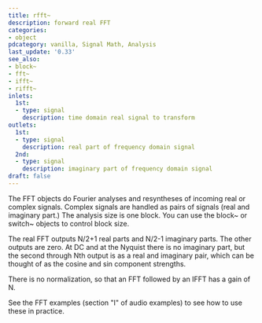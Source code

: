 ```yaml
---
title: rfft~
description: forward real FFT
categories:
- object
pdcategory: vanilla, Signal Math, Analysis
last_update: '0.33'
see_also:
- block~
- fft~
- ifft~
- rifft~
inlets:
  1st:
  - type: signal
    description: time domain real signal to transform
outlets:
  1st:
  - type: signal
    description: real part of frequency domain signal
  2nd:
  - type: signal
    description: imaginary part of frequency domain signal
draft: false
---
```

The FFT objects do Fourier analyses and resyntheses of incoming real or complex signals. Complex signals are handled as pairs of signals (real and imaginary part.) The analysis size is one block. You can use the block~ or switch~ objects to control block size.

The real FFT outputs N/2+1 real parts and N/2-1 imaginary parts. The other outputs are zero. At DC and at the Nyquist there is no imaginary part, but the second through Nth output is as a real and imaginary pair, which can be thought of as the cosine and sin component strengths.

There is no normalization, so that an FFT followed by an IFFT has a gain of N.

See the FFT examples (section "I" of audio examples) to see how to use these in practice.
